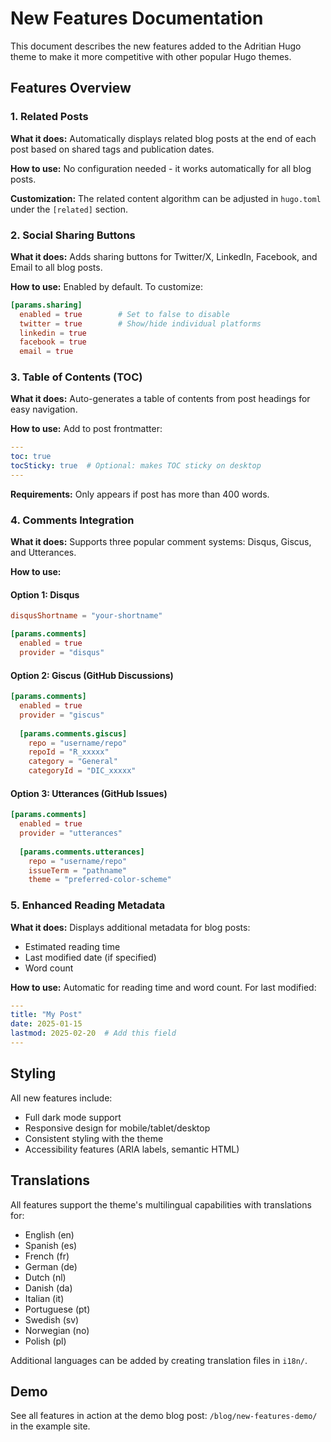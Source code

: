# New Features Documentation

This document describes the new features added to the Adritian Hugo theme to make it more competitive with other popular Hugo themes.

## Features Overview

### 1. Related Posts

**What it does:** Automatically displays related blog posts at the end of each post based on shared tags and publication dates.

**How to use:** No configuration needed - it works automatically for all blog posts.

**Customization:** The related content algorithm can be adjusted in `hugo.toml` under the `[related]` section.

### 2. Social Sharing Buttons

**What it does:** Adds sharing buttons for Twitter/X, LinkedIn, Facebook, and Email to all blog posts.

**How to use:** Enabled by default. To customize:

```toml
[params.sharing]
  enabled = true        # Set to false to disable
  twitter = true        # Show/hide individual platforms
  linkedin = true
  facebook = true
  email = true
```

### 3. Table of Contents (TOC)

**What it does:** Auto-generates a table of contents from post headings for easy navigation.

**How to use:** Add to post frontmatter:

```yaml
---
toc: true
tocSticky: true  # Optional: makes TOC sticky on desktop
---
```

**Requirements:** Only appears if post has more than 400 words.

### 4. Comments Integration

**What it does:** Supports three popular comment systems: Disqus, Giscus, and Utterances.

**How to use:**

#### Option 1: Disqus
```toml
disqusShortname = "your-shortname"

[params.comments]
  enabled = true
  provider = "disqus"
```

#### Option 2: Giscus (GitHub Discussions)
```toml
[params.comments]
  enabled = true
  provider = "giscus"
  
  [params.comments.giscus]
    repo = "username/repo"
    repoId = "R_xxxxx"
    category = "General"
    categoryId = "DIC_xxxxx"
```

#### Option 3: Utterances (GitHub Issues)
```toml
[params.comments]
  enabled = true
  provider = "utterances"
  
  [params.comments.utterances]
    repo = "username/repo"
    issueTerm = "pathname"
    theme = "preferred-color-scheme"
```

### 5. Enhanced Reading Metadata

**What it does:** Displays additional metadata for blog posts:
- Estimated reading time
- Last modified date (if specified)
- Word count

**How to use:** Automatic for reading time and word count. For last modified:

```yaml
---
title: "My Post"
date: 2025-01-15
lastmod: 2025-02-20  # Add this field
---
```

## Styling

All new features include:
- Full dark mode support
- Responsive design for mobile/tablet/desktop
- Consistent styling with the theme
- Accessibility features (ARIA labels, semantic HTML)

## Translations

All features support the theme's multilingual capabilities with translations for:
- English (en)
- Spanish (es)
- French (fr)
- German (de)
- Dutch (nl)
- Danish (da)
- Italian (it)
- Portuguese (pt)
- Swedish (sv)
- Norwegian (no)
- Polish (pl)

Additional languages can be added by creating translation files in `i18n/`.

## Demo

See all features in action at the demo blog post:
`/blog/new-features-demo/` in the example site.
